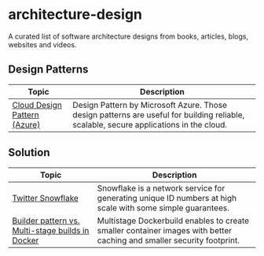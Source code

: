 # architecture-design
A curated list of software architecture designs from books, articles, blogs, websites and videos.

## Design Patterns
| Topic | Description |
| ------|-------------|
| [Cloud Design Pattern (Azure)](https://docs.microsoft.com/en-us/azure/architecture/patterns/)| Design Pattern by Microsoft Azure. Those design patterns are useful for building reliable, scalable, secure applications in the cloud.|


## Solution
| Topic | Description |
| ------|-------------|
| [Twitter Snowflake](https://blog.twitter.com/engineering/en_us/a/2010/announcing-snowflake)| Snowflake is a network service for generating unique ID numbers at high scale with some simple guarantees.|
| [Builder pattern vs. Multi-stage builds in Docker](https://blog.alexellis.io/mutli-stage-docker-builds/) | Multistage Dockerbuild enables  to create smaller container images with better caching and smaller security footprint. |

